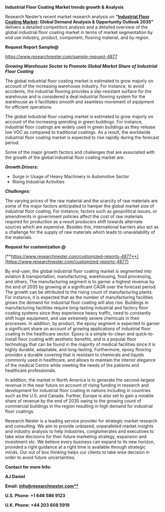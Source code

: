 ﻿**Industrial Floor Coating Market trends growth & Analysis** 

Research Nester’s recent market research analysis on **“[Industrial Floor Coating Market](https://www.researchnester.com/reports/industrial-floor-coating-market/4877): Global Demand Analysis & Opportunity Outlook 2035”** delivers a detailed competitors analysis and a detailed overview of the global industrial floor coating market in terms of market segmentation by end use industry, product, component, flooring material, and by region. 

**Request Report Sample@** 

<https://www.researchnester.com/sample-request-4877> 

***Growing Warehouse Sector to Promote Global Market Share of Industrial Floor Coating***

The global industrial floor coating market is estimated to grow majorly on account of the increasing warehouse industry. For instance, to avoid accidents, the industrial flooring provides a slip-resistant surface for the warehouse and is considered a deal industrial flooring system for the warehouse as it facilitates smooth and seamless movement of equipment for efficient operations.

The global industrial floor coating market is estimated to grow majorly on account of the increasing spending in green buildings. For instance, industrial floor coatings are widely used in green buildings as they release low VOC as compared to traditional coatings. As a result, the worldwide industrial floor coating market is expected to rise rapidly during the forecast period.

Some of the major growth factors and challenges that are associated with the growth of the global industrial floor coating market are:

***Growth Drivers:***

- Surge in Usage of Heavy Machinery in Automotive Sector
- Rising Industrial Activities

***Challenges:***

The varying prices of the raw material and the scarcity of raw materials are some of the major factors anticipated to hamper the global market size of industrial floor coating. For instance, factors such as geopolitical issues, or amendments in government policies affect the cost of raw materials required for production as a result producers shift towards alternate sources which are expensive. Besides this, international barriers also act as a challenge for the supply of raw materials which leads to unavailability of the materials.

**Request for customization @** 

[**https://www.researchnester.com/customized-reports-4877**](https://www.researchnester.com/customized-reports-4877)

By end-user, the global industrial floor coating market is segmented into aviation & transportation, manufacturing, warehousing, food processing, and others. The manufacturing segment is to garner a highest revenue by the end of 2035 by growing at a significant CAGR over the forecast period. The growth can be attributed to the rising count of manufacturing plants. For instance, it is expected that as the number of manufacturing facilities grows the demand for industrial floor coating will also rise. Buildings in manufacturing facilities require long-lasting industrial and factory floor coating systems since they experience heavy traffic, need to constantly shift huge equipment, and use extremely severe chemicals in their processes. In addition, by product, the epoxy segment is expected to garner a significant share on account of growing applications of industrial floor coating in the healthcare sector.  Epoxy is a simple-to-clean and quick-to-install floor coating with aesthetic benefits, and is a popular floor technology that can be found in the majority of medical facilities since it is highly durable, adaptable, and long-lasting. Furthermore, epoxy flooring provides a durable covering that is resistant to chemicals and liquids commonly used in healthcare, and allows to maintain the interior elegance of the medical Centre while meeting the needs of the patients and healthcare professionals.

In addition, the market in North America is to generate the second-largest revenue in the near future on account of rising funding in research and development for industrial floor coating in nations including in countries such as the U.S. and Canada. Further, Europe is also set to gain a notable share of revenue by the end of 2035 owing to the growing count of commercial buildings in the region resulting in high demand for industrial floor coatings.

Research Nester is a leading service provider for strategic market research and consulting. We aim to provide unbiased, unparalleled market insights and industry analysis to help industries, conglomerates and executives to take wise decisions for their future marketing strategy, expansion and investment etc. We believe every business can expand to its new horizon, provided a right guidance at a right time is available through strategic minds. Our out of box thinking helps our clients to take wise decision in order to avoid future uncertainties.

**Contact for more Info:**

**AJ Daniel**

**Email: [info@researchnester.com**](mailto:info@researchnester.com)**

**U.S. Phone: +1 646 586 9123** 

**U.K. Phone: +44 203 608 5919**

